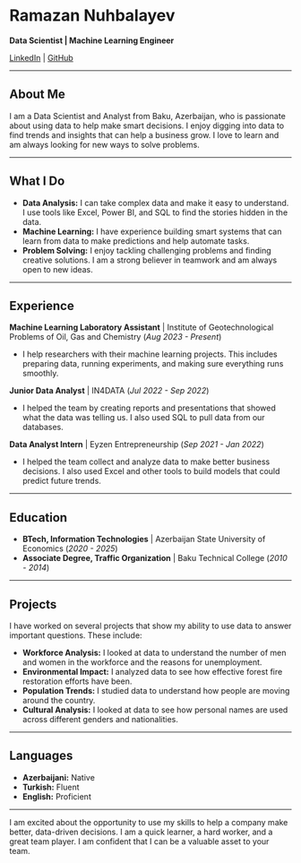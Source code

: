 # Ramazan Nuhbalayev

**Data Scientist | Machine Learning Engineer**

[LinkedIn](https://www.linkedin.com/in/ramazan-nuhbalayev) | [GitHub](https://github.com/RamazanNuhbalayev)

---

## About Me

I am a Data Scientist and Analyst from Baku, Azerbaijan, who is passionate about using data to help make smart decisions. I enjoy digging into data to find trends and insights that can help a business grow. I love to learn and am always looking for new ways to solve problems.

---

## What I Do

* **Data Analysis:** I can take complex data and make it easy to understand. I use tools like Excel, Power BI, and SQL to find the stories hidden in the data.
* **Machine Learning:** I have experience building smart systems that can learn from data to make predictions and help automate tasks.
* **Problem Solving:** I enjoy tackling challenging problems and finding creative solutions. I am a strong believer in teamwork and am always open to new ideas.

---

## Experience

**Machine Learning Laboratory Assistant** | Institute of Geotechnological Problems of Oil, Gas and Chemistry (_Aug 2023 - Present_)
* I help researchers with their machine learning projects. This includes preparing data, running experiments, and making sure everything runs smoothly.

**Junior Data Analyst** | IN4DATA (_Jul 2022 - Sep 2022_)
* I helped the team by creating reports and presentations that showed what the data was telling us. I also used SQL to pull data from our databases.

**Data Analyst Intern** | Eyzen Entrepreneurship (_Sep 2021 - Jan 2022_)
* I helped the team collect and analyze data to make better business decisions. I also used Excel and other tools to build models that could predict future trends.

---

## Education

* **BTech, Information Technologies** | Azerbaijan State University of Economics (_2020 - 2025_)
* **Associate Degree, Traffic Organization** | Baku Technical College (_2010 - 2014_)

---

## Projects

I have worked on several projects that show my ability to use data to answer important questions. These include:

* **Workforce Analysis:** I looked at data to understand the number of men and women in the workforce and the reasons for unemployment.
* **Environmental Impact:** I analyzed data to see how effective forest fire restoration efforts have been.
* **Population Trends:** I studied data to understand how people are moving around the country.
* **Cultural Analysis:** I looked at data to see how personal names are used across different genders and nationalities.

---

## Languages

* **Azerbaijani:** Native
* **Turkish:** Fluent
* **English:** Proficient

---

I am excited about the opportunity to use my skills to help a company make better, data-driven decisions. I am a quick learner, a hard worker, and a great team player. I am confident that I can be a valuable asset to your team.
